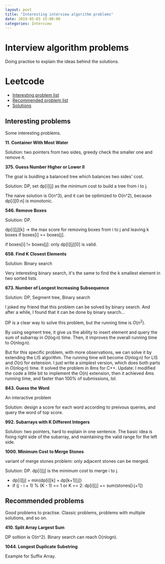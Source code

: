 ```yaml
---
layout: post
title: "Interesting interview algorithm problems"
date: 2019-05-03 15:00:00
categories: Interview
---
```


# Interview algorithm problems

Doing practise to explain the ideas behind the solutions.

# Leetcode
  * [Interesting problem list](https://leetcode.com/list/xecf1gge)
  * [Recommended problem list](https://leetcode.com/list/xoqd52n1)
  * [Solutions](https://github.com/FiveEyes/ProblemSet/tree/master/LeetCode)

## Interesting problems

Some interesting problems.

**11. Container With Most Water**

Solution: two pointers from two sides, greedy check the smaller one and remove it.


**375. Guess Number Higher or Lower II**

The goal is buidling a balanced tree which balances two sides' cost.

Solution: DP, set dp[i][j] as the minimum cost to build a tree from i to j.

The naive solution is O(n^3), and it can be optimized to O(n^2), because dp[i][0:n] is monotonic.


**546. Remove Boxes**

Solution: DP.

dp[i][j][k] -> the max score for removing boxes from i to j and leaving k boxes if boxes[i] == boxes[j].

if boxes[i] != boxes[j]: only dp[i][j][0] is valid.


**658. Find K Closest Elements**

Solution: Binary search

Very interesting binary search, it's the same to find the k smallest element in two sorted lists.


**673. Number of Longest Increasing Subsequence**

Solution: DP, Segment tree, Binary search

I joked my friend that this problem can be solved by binary search. And after a while, I found that it can be done by binary search...

DP is a clear way to solve this problem, but the running time is $O(n^2)$.

By using segment tree, it give us the ability to insert element and query the sum of subarray in $O(\log{n})$ time. Then, it improves the overall running time to $O(n\log{n})$.

But for this specific problem, with more observations, we can solve it by extending the LIS algorithm. The running time will become $O(n \log{n})$ for LIS and $O(n)$ for extension. I just write a simplest version, which does both parts in $O(n\log{n})$ time. It solved the problem in 8ms for C++. Update: I modified the code a little bit to implement the O(n) extension, then it achieved 4ms running time, and faster than 100% of submissions, lol.


**843. Guess the Word**

An interactive problem

Solution: design a score for each word according to preivous queries, and query the word of top score.


**992. Subarrays with K Different Integers**

Solution: two pointers, hard to explain in one sentence. The basic idea is fixing right side of the subarray, and maintaining the valid range for the left side.


**1000. Minimum Cost to Merge Stones**

variant of merge stones problem: only adjacent stones can be merged.

Solution: DP. 
dp[i][j] is the minimum cost to merge i to j.
  * dp[i][j] =  min(dp[i][k] + dp[k+1][j])
  * if (j - i + 1) % (K - 1) == 1 or K == 2: dp[i][j] += sum(stones[i:j+1])
  
## Recommended problems

Good problems to practise. Classic problems, problems with multiple solutions, and so on.

**410. Split Array Largest Sum**

DP soltion is O(n^2). Binary search can reach O(nlogn).

**1044. Longest Duplicate Substring**

Example for Suffix Array.

